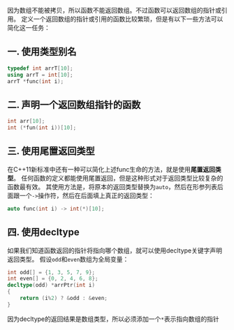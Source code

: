 因为数组不能被拷贝，所以函数不能返回数组。不过函数可以返回数组的指针或引用。
定义一个返回数组的指针或引用的函数比较繁琐，但是有以下一些方法可以简化这一任务：
## 一. 使用类型别名
```c++
typedef int arrT[10];
using arrT = int[10];
arrT *func(int i);
```

## 二. 声明一个返回数组指针的函数
```c++
int arr[10];
int (*fun(int i))[10];
```

## 三. 使用尾置返回类型
在C++11新标准中还有一种可以简化上述func生命的方法，就是使用**尾置返回类型**。
任何函数的定义都能使用尾置返回，但是这种形式对于返回类型比较复杂的函数最有效。
其使用方法是，将原本的返回类型替换为`auto`，然后在形参列表后面跟一个`->`操作符，然后在后面填上真正的返回类型：
```c++
auto func(int i) -> int(*)[10];
```

## 四. 使用decltype
如果我们知道函数返回的指针将指向哪个数组，就可以使用decltype关键字声明返回类型。
假设`odd`和`even`数组为全局变量：
```c++
int odd[] = {1, 3, 5, 7, 9};
int even[] = {0, 2, 4, 6, 8};
decltype(odd) *arrPtr(int i)
{
    return (i%2) ? &odd : &even;
}
```
因为decltype的返回结果是数组类型，所以必须添加一个`*`表示指向数组的指针